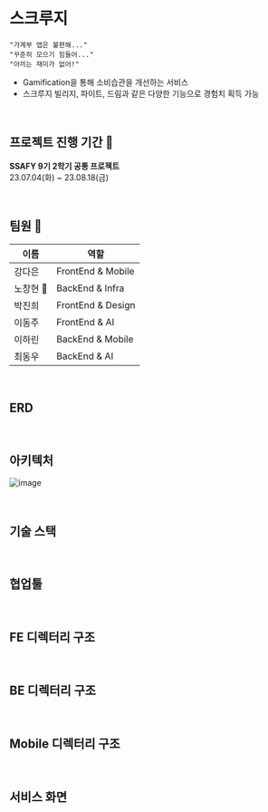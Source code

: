 # 스크루지

```
"가계부 앱은 불편해..."  
"꾸준히 모으기 힘들어..."  
"아끼는 재미가 없어!"  
```

- Gamification을 통해 소비습관을 개선하는 서비스
- 스크루지 빌리지, 파이트, 드림과 같은 다양한 기능으로 경험치 획득 가능

<br/>

## 프로젝트 진행 기간 📅
**SSAFY 9기 2학기 공통 프로젝트**  
23.07.04(화) ~ 23.08.18(금)

<br/>

## 팀원 👥
| 이름   | 역할                  |
| ------ | --------------------- |
| 강다은 | FrontEnd & Mobile     |
| 노창현 👑 | BackEnd & Infra       |
| 박진희 | FrontEnd & Design     |
| 이동주 | FrontEnd & AI         |
| 이하린 | BackEnd & Mobile      |
| 최동우 | BackEnd & AI          |

<br/>

## ERD

<br/>

## 아키텍처

![image](https://github.com/harinplz/algorithm_study/assets/62701446/09436f42-d307-44b4-afc7-7adf991ae170)

<br/>

## 기술 스택

<br/>

## 협업툴

<br/>

## FE 디렉터리 구조

<br/>

## BE 디렉터리 구조

<br/>

## Mobile 디렉터리 구조

<br/>

## 서비스 화면 

<br/>


